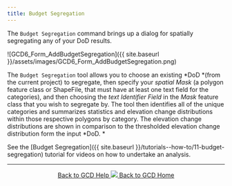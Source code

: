 ```yaml
---
title: Budget Segregation
---
```


The `Budget Segregation` command brings up a dialog for spatially segregating any of your DoD results. 

![GCD6_Form_AddBudgetSegregation]({{ site.baseurl }}/assets/images/GCD6_Form_AddBudgetSegregation.png)

The `Budget Segregation` tool allows you to choose an existing *DoD *(from the current project) to segregate, then specify your *spatial Mask* (a polygon feature class or ShapeFile, that must have at least one text field for the categories), and then choosing the *text Identifier Field* in the *Mask* feature class that you wish to segregate by. The tool then identifies all of the unique categories and summarizes statistics and elevation change distributions within those respective polygons by category. The elevation change distributions are shown in comparison to the thresholded elevation change distribution form the input *DoD. *

See the [Budget Segregation]({{ site.baseurl }}/tutorials--how-to/11-budget-segregation) tutorial for videos on how to undertake an analysis.

------
<div align="center">
	<a class="hollow button" href="{{ site.baseurl }}/Help"><i class="fa fa-chevron-circle-left"></i>  Back to GCD Help </a>  
	<a class="hollow button" href="{{ site.baseurl }}/"><img src="{{ site.baseurl}}/assets/images/icons/GCDAddIn.png">  Back to GCD Home </a>  
</div>